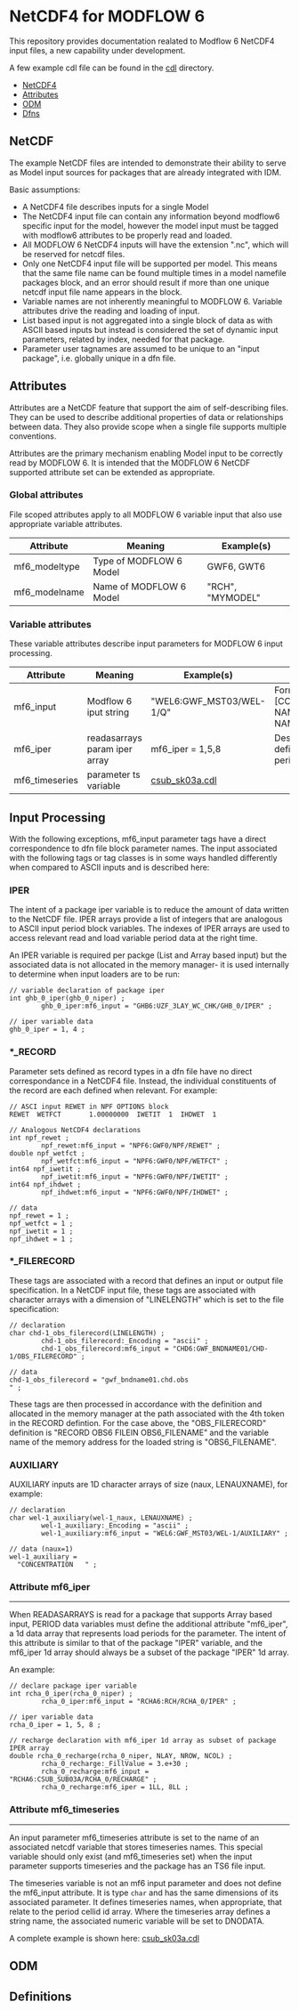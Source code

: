 NetCDF4 for MODFLOW 6
=====================

This repository provides documentation realated to Modflow 6 NetCDF4
input files, a new capability under development.

A few example cdl file can be found in the [cdl](examples/cdlexamples/cdl)
directory.

- [NetCDF4](#netcdf)
- [Attributes](#attributes)
- [ODM](#ODM)
- [Dfns](#Definitions)

NetCDF
------

The example NetCDF files are intended to demonstrate their ability
to serve as Model input sources for packages that are already integrated
with IDM.

Basic assumptions:
* A NetCDF4 file describes inputs for a single Model
* The NetCDF4 input file can contain any information beyond modflow6
  specific input for the model, however the model input must
  be tagged with modflow6 attributes to be properly read and loaded.
* All MODFLOW 6 NetCDF4 inputs will have the extension ".nc", which
  will be reserved for netcdf files.
* Only one NetCDF4 input file will be supported per model.  This
  means that the same file name can be found multiple times in a model
  namefile packages block, and an error should result if more than one
  unique netcdf input file name appears in the block.
* Variable names are not inherently meaningful to MODFLOW 6.  Variable
  attributes drive the reading and loading of input.
* List based input is not aggregated into a single block of data as
  with ASCII based inputs but instead is considered the set of dynamic
  input parameters, related by index, needed for that package.
* Parameter user tagnames are assumed to be unique to an "input package",
  i.e. globally unique in a dfn file.

Attributes
----------

Attributes are a NetCDF feature that support the aim of self-describing
files.  They can be used to describe additional properties of data or
relationships between data.  They also provide scope when a single file
supports multiple conventions.

Attributes are the primary mechanism enabling Model input to be correctly
read by MODFLOW 6. It is intended that the MODFLOW 6 NetCDF supported
attribute set can be extended as appropriate.

### Global attributes

File scoped attributes apply to all MODFLOW 6 variable input that also
use appropriate variable attributes.

| Attribute             |           Meaning             |     Example(s)         |
|-----------------------|-------------------------------|------------------------|
| mf6_modeltype    | Type of MODFLOW 6 Model       | GWF6, GWT6             |
| mf6_modelname    | Name of MODFLOW 6 Model       | "RCH", "MYMODEL"       |

### Variable attributes

These variable attributes describe input parameters for MODFLOW 6 input
processing.

| Attribute        |           Meaning             |     Example(s)                                |        Comment
|------------------|-------------------------------|-----------------------------------------------|-------------------------------------
| mf6_input        | Modflow 6 iput string         | "WEL6:GWF_MST03/WEL-1/Q"                      | Format: [PKGTYPE]:[COMPONENT-NAME]/[SUBCOMPONENT-NAME]/[PARAM-TAG]
| mf6_iper         | readasarrays param iper array | mf6_iper = 1,5,8                              | Designated load periods defined per readasarrays period parameter
| mf6_timeseries   | parameter ts variable         | [csub_sk03a.cdl](examples/cdl/csub_sk03a.cdl) |

Input Processing
----------------
With the following exceptions, mf6_input parameter tags have a direct correspondence
to dfn file block parameter names.  The input associated with the following tags or tag
classes is in some ways handled differently when compared to ASCII inputs and is described
here:

### IPER
The intent of a package iper variable is to reduce the amount of data written
to the NetCDF file.  IPER arrays provide a list of integers that are analogous
to ASCII input period block variables. The indexes of IPER arrays are used to
access relevant read and load variable period data at the right time.

An IPER variable is required per packge (List and Array based input) but the
associated data is not allocated in the memory manager- it is used internally
to determine when input loaders are to be run:

```
// variable declaration of package iper
int ghb_0_iper(ghb_0_niper) ;
        ghb_0_iper:mf6_input = "GHB6:UZF_3LAY_WC_CHK/GHB_0/IPER" ;

// iper variable data
ghb_0_iper = 1, 4 ;
```
### \*\_RECORD
Parameter sets defined as record types in a dfn file have no direct correspondance
in a NetCDF4 file.  Instead, the individual constituents of the record are each
defined when relevant.  For example:

```
// ASCI input REWET in NPF OPTIONS block
REWET  WETFCT       1.00000000  IWETIT  1  IHDWET  1

// Analogous NetCDF4 declarations
int npf_rewet ;
        npf_rewet:mf6_input = "NPF6:GWF0/NPF/REWET" ;
double npf_wetfct ;
        npf_wetfct:mf6_input = "NPF6:GWF0/NPF/WETFCT" ;
int64 npf_iwetit ;
        npf_iwetit:mf6_input = "NPF6:GWF0/NPF/IWETIT" ;
int64 npf_ihdwet ;
        npf_ihdwet:mf6_input = "NPF6:GWF0/NPF/IHDWET" ;

// data
npf_rewet = 1 ;
npf_wetfct = 1 ;
npf_iwetit = 1 ;
npf_ihdwet = 1 ;

```
### \*\_FILERECORD
These tags are associated with a record that defines an input
or output file specification.  In a NetCDF input file, these tags are associated
with character arrays with a dimension of "LINELENGTH" which is set to the file
specification:

```
// declaration
char chd-1_obs_filerecord(LINELENGTH) ;
        chd-1_obs_filerecord:_Encoding = "ascii" ;
        chd-1_obs_filerecord:mf6_input = "CHD6:GWF_BNDNAME01/CHD-1/OBS_FILERECORD" ;

// data
chd-1_obs_filerecord = "gwf_bndname01.chd.obs                                                                                                                                                                                                                                                                                       " ;

```

These tags are then processed in accordance with the definition and allocated in the
memory manager at the path associated with the 4th token in the RECORD defintion.  For
the case above, the "OBS_FILERECORD" definition is "RECORD OBS6 FILEIN OBS6_FILENAME"
and the variable name of the memory address for the loaded string is "OBS6_FILENAME".

### AUXILIARY
AUXILIARY inputs are 1D character arrays of size (naux, LENAUXNAME), for example:

```
// declaration
char wel-1_auxiliary(wel-1_naux, LENAUXNAME) ;
        wel-1_auxiliary:_Encoding = "ascii" ;
        wel-1_auxiliary:mf6_input = "WEL6:GWF_MST03/WEL-1/AUXILIARY" ;

// data (naux=1)
wel-1_auxiliary =
  "CONCENTRATION   " ;
```

### Attribute mf6_iper
----------------------

When READASARRAYS is read for a package that supports Array based input,
PERIOD data variables must define the additional attribute "mf6_iper",
a 1d data array that represents load periods for the parameter. The intent
of this attribute is similar to that of the package "IPER" variable, and the
mf6_iper 1d array should always be a subset of the package "IPER" 1d array.

An example:
```
// declare package iper variable 
int rcha_0_iper(rcha_0_niper) ;
        rcha_0_iper:mf6_input = "RCHA6:RCH/RCHA_0/IPER" ;

// iper variable data
rcha_0_iper = 1, 5, 8 ;

// recharge declaration with mf6_iper 1d array as subset of package IPER array
double rcha_0_recharge(rcha_0_niper, NLAY, NROW, NCOL) ;
        rcha_0_recharge:_FillValue = 3.e+30 ;
        rcha_0_recharge:mf6_input = "RCHA6:CSUB_SUB03A/RCHA_0/RECHARGE" ;
        rcha_0_recharge:mf6_iper = 1LL, 8LL ;
```

### Attribute mf6_timeseries
-----------------------
An input parameter mf6_timeseries attribute is set to the name of an associated
netcdf variable that stores timeseries names.  This special variable should only
exist (and mf6_timeseries set) when the input parameter supports timeseries and
the package has an TS6 file input.

The timeseries variable is not an mf6 input parameter and does not define the
mf6_input attribute.  It is type ```char``` and has the same dimensions of its
associated parameter.  It defines timeseries names, when appropriate, that relate
to the period cellid id array.  Where the timeseries array defines a string name,
the associated numeric variable will be set to DNODATA.

A complete example is shown here:  [csub_sk03a.cdl](examples/cdl/csub_sk03a.cdl)

ODM
---


Definitions
-----------
